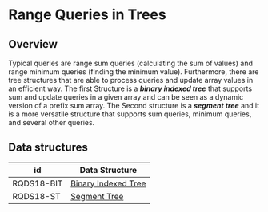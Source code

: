 
# Range Queries in Trees

## Overview
Typical queries are range sum queries (calculating the sum of values) and
range minimum queries (finding the minimum value). Furthermore, there are tree structures that are able to process queries and
update array values in an efficient way. The first Structure is a ***binary indexed tree*** that supports sum and update queries in a 
given array and can be seen as a dynamic version of a prefix sum array. The Second structure is a ***segment tree*** and it is a more versatile
structure that supports sum queries, minimum queries, and several other queries.

## Data structures
 id| Data Structure| 
--------|-------------------
RQDS18-BIT| [Binary Indexed Tree](https://github.com/mua-uniandes/mua-uniandes.github.io/blob/master/GraphsDoc/Representations/AdjacencyList.md)
RQDS18-ST| [Segment Tree](https://github.com/mua-uniandes/mua-uniandes.github.io/blob/master/GraphsDoc/Representations/AdjacencyMatrix.md)
